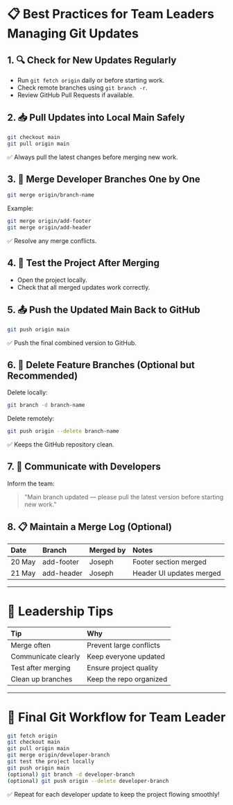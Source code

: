 # 📋 Best Practices for Team Leaders Managing Git Updates

## 1. 🔍 Check for New Updates Regularly
- Run `git fetch origin` daily or before starting work.
- Check remote branches using `git branch -r`.
- Review GitHub Pull Requests if available.

## 2. 📥 Pull Updates into Local Main Safely
```bash
git checkout main
git pull origin main
```
✅ Always pull the latest changes before merging new work.

## 3. 🔀 Merge Developer Branches One by One
```bash
git merge origin/branch-name
```
Example:
```bash
git merge origin/add-footer
git merge origin/add-header
```
✅ Resolve any merge conflicts.

## 4. 🔎 Test the Project After Merging
- Open the project locally.
- Check that all merged updates work correctly.

## 5. 📤 Push the Updated Main Back to GitHub
```bash
git push origin main
```
✅ Push the final combined version to GitHub.

## 6. 🧹 Delete Feature Branches (Optional but Recommended)
Delete locally:
```bash
git branch -d branch-name
```
Delete remotely:
```bash
git push origin --delete branch-name
```
✅ Keeps the GitHub repository clean.

## 7. 💬 Communicate with Developers
Inform the team:
> "Main branch updated — please pull the latest version before starting new work."

## 8. 📋 Maintain a Merge Log (Optional)
| Date | Branch | Merged by | Notes |
|:-----|:-------|:----------|:------|
| 20 May | add-footer | Joseph | Footer section merged |
| 21 May | add-header | Joseph | Header UI updates merged |

---

# 🧠 Leadership Tips
| Tip | Why |
|:----|:----|
| Merge often | Prevent large conflicts |
| Communicate clearly | Keep everyone updated |
| Test after merging | Ensure project quality |
| Clean up branches | Keep the repo organized |

---

# 🚀 Final Git Workflow for Team Leader

```bash
git fetch origin
git checkout main
git pull origin main
git merge origin/developer-branch
git test the project locally
git push origin main
(optional) git branch -d developer-branch
(optional) git push origin --delete developer-branch
```

✅ Repeat for each developer update to keep the project flowing smoothly!

